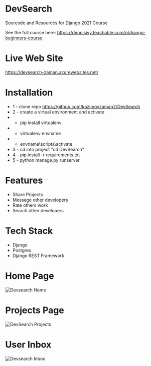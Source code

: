 # DevSearch
Sourcode and Resources for Django 2021 Course

See the full course here: https://dennisivy.teachable.com/p/django-beginners-course

# Live Web Site
https://devsearch-zaman.azurewebsites.net/


# Installation
* 1 - clone repo https://github.com/kazimovzaman2/DevSearch
* 2 - create a virtual environment and activate
*  - pip install virtualenv
*  - virtualenv envname
*  - envname\scripts\activate
* 3 - cd into project "cd DevSearch"
* 4 - pip install -r requirements.txt
* 5 - python manage.py runserver


# Features
* Share Projects
* Message other developers
* Rate others work
* Search other developers


# Tech Stack
* Django
* Postgres
* Django REST Framework

# Home Page
 ![Devsearch Home](https://user-images.githubusercontent.com/92586852/221362495-f0eafa97-66e2-46c2-b1ac-10f2d0d02c70.jpg)

# Projects Page
![DevSearch Projects](https://user-images.githubusercontent.com/92586852/221362512-4840596d-ff62-404d-b270-39b8110ba341.jpg)

# User Inbox
![Devsearch Inbox](https://user-images.githubusercontent.com/92586852/221362543-8bcbf483-2bab-4519-80eb-2d1eb23cfe63.png)
